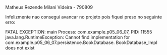 Matheus Rezende Milani Videira - 790809

Infelizmente nao consegui avancar no projeto pois fiquei preso no seguinte erro:

FATAL EXCEPTION: main
Process: com.example.p05_06_07, PID: 11555
java.lang.RuntimeException: Cannot find implementation for com.example.p05_06_07.persistence.BookDatabase. BookDatabase_Impl does not exist
                                                                                                    	
